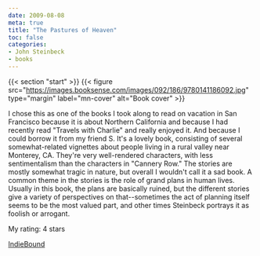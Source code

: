 ```yaml
---
date: 2009-08-08
meta: true
title: "The Pastures of Heaven"
toc: false
categories:
- John Steinbeck
- books
---
```


{{< section "start" >}}
{{< figure src="https://images.booksense.com/images/092/186/9780141186092.jpg" type="margin" label="mn-cover" alt="Book cover" >}}

I chose this as one of the books I took along to read on vacation in San Francisco because it is about Northern California and because I had recently read "Travels with Charlie" and really enjoyed it. And because I could borrow it from my friend S. It's a lovely book, consisting of several somewhat-related vignettes about people living in a rural valley near Monterey, CA. They're very well-rendered characters, with less sentimentalism than the characters in "Cannery Row." The stories are mostly somewhat tragic in nature, but overall I wouldn't call it a sad book. A common theme in the stories is the role of grand plans in human lives. Usually in this book, the plans are basically ruined, but the different stories give a variety of perspectives on that--sometimes the act of planning itself seems to be the most valued part, and other times Steinbeck portrays it as foolish or arrogant. 

My rating: 4 stars  

[IndieBound](https://www.indiebound.org/book/9780141186092)
